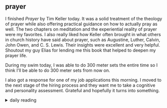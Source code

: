 ## prayer

I finished *Prayer* by Tim Keller today. It was a solid treatment of the theology of prayer while also offering practical guidance on how to actually pray as well. The two chapters on meditation and the experiential reality of prayer were my favorites. I also really liked how Keller often brought in what others in church history have said about prayer, such as Augustine, Luther, Calvin, John Owen, and C. S. Lewis. Their insights were excellent and very helpful. Shoutout my guy Elias for lending me this book that helped to deepen my prayer life.

During my swim today, I was able to do 300 meter sets the entire time so I think I'll be able to do 300 meter sets from now on.

I also got a response for one of my job applications this morning. I moved to the next stage of the hiring process and they want me to take a cognitive and personality assessment. Grateful and hopefully it turns into something.

<details markdown="1">
<summary>daily reading</summary>

| {{ page.date | date: "%B %-d, %Y" }} |
| :-------------: |
| [Deut. 8; Ps. 91; Isa. 36; Rev. 6](https://blog.swang.cloud/2024/12/03/Bible-year-1/) |
| [WCF 8; WLC 51-56; WSC 29-32](https://blog.swang.cloud/2024/11/27/westminster-month-1/) |
| [The Nicene Creed](https://threeforms.org/the-nicene-creed/) |

</details>